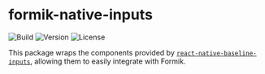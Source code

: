 # formik-native-inputs

![Build](https://img.shields.io/travis/promptworks/react-native-forms/master?style=flat-square)
![Version](https://img.shields.io/npm/v/formik-native-inputs?style=flat-square)
![License](https://img.shields.io/npm/l/formik-native-inputs?style=flat-square)

This package wraps the components provided by [`react-native-baseline-inputs`](https://github.com/promptworks/react-native-forms/tree/master/packages/react-native-baseline-inputs), allowing them to easily integrate with Formik.
